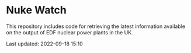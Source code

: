 # Nuke Watch

This repository includes code for retrieving the latest information available on the output of EDF nuclear power plants in the UK.

Last updated: 2022-09-18 15:10